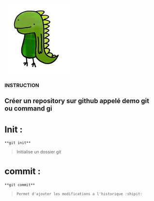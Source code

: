 ![some alt text](./sunglasses.jpg)

### INSTRUCTION

## Créer un repository sur github appelé demo git ou command gi

# __Init__ :

```
**git init**
```
> Initialise un dossier git

# __commit__ :
```
**git commit**
```
> ~~~Fait des chocapics~~~
> Permet d'ajouter les modifications a l'historique :shipit:

